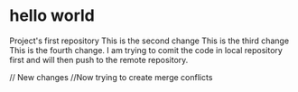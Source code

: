 # hello world
Project's first repository
This is the second change
This is the third change
This is the fourth change. I am trying to comit the code in local repository first and will then push to the remote repository. 

// New changes
//Now trying to create merge conflicts